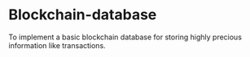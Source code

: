 # Blockchain-database
To implement a basic blockchain database for storing highly precious information like transactions.

